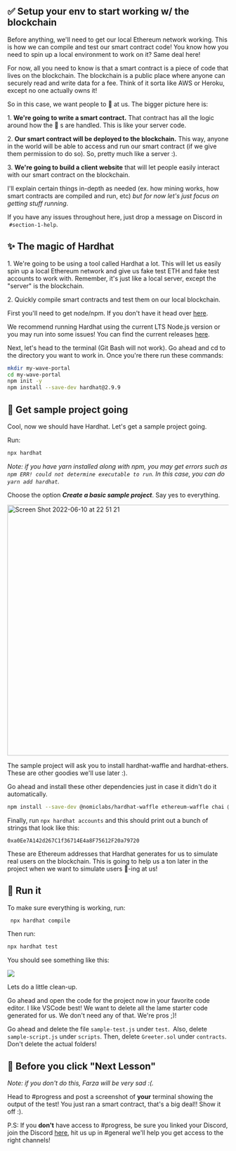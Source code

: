 ## ✅ Setup your env to start working w/ the blockchain

Before anything, we'll need to get our local Ethereum network working. This is how we can compile and test our smart contract code! You know how you need to spin up a local environment to work on it? Same deal here!

For now, all you need to know is that a smart contract is a piece of code that lives on the blockchain. The blockchain is a public place where anyone can securely read and write data for a fee. Think of it sorta like AWS or Heroku, except no one actually owns it!

So in this case, we want people to 👋 at us. The bigger picture here is:

1\. **We're going to write a smart contract.** That contract has all the logic around how the 👋 s are handled. This is like your server code.

2\. **Our smart contract will be deployed to the blockchain.** This way, anyone in the world will be able to access and run our smart contract (if we give them permission to do so). So, pretty much like a server :).

3\. **We're going to build a client website** that will let people easily interact with our smart contract on the blockchain.

I'll explain certain things in-depth as needed (ex. how mining works, how smart contracts are compiled and run, etc) *but for now let's just focus on getting stuff running*.

If you have any issues throughout here, just drop a message on Discord in  `#section-1-help`. 

## ✨ The magic of Hardhat

1\. We're going to be using a tool called Hardhat a lot. This will let us easily spin up a local Ethereum network and give us fake test ETH and fake test accounts to work with. Remember, it's just like a local server, except the "server" is the blockchain.

2\. Quickly compile smart contracts and test them on our local blockchain.

First you'll need to get node/npm. If you don't have it head over [here](https://hardhat.org/tutorial/setting-up-the-environment.html).

We recommend running Hardhat using the current LTS Node.js version or you may run into some issues! You can find the current releases [here](https://nodejs.org/en/about/releases/).

Next, let's head to the terminal (Git Bash will not work). Go ahead and cd to the directory you want to work in. Once you're there run these commands:

```bash
mkdir my-wave-portal
cd my-wave-portal
npm init -y
npm install --save-dev hardhat@2.9.9
```

## 👏 Get sample project going

Cool, now we should have Hardhat. Let's get a sample project going.

Run:

```bash
npx hardhat
```

*Note: if you have yarn installed along with npm, you may get errors such as `npm ERR! could not determine executable to run`. In this case, you can do `yarn add hardhat`.*

Choose the option _**Create a basic sample project**_. Say yes to everything.

<img width="571" alt="Screen Shot 2022-06-10 at 22 51 21" src="https://user-images.githubusercontent.com/5970751/173140637-8693bab8-f610-4f1b-83ed-c6abaacf91c2.png">

The sample project will ask you to install hardhat-waffle and hardhat-ethers. These are other goodies we'll use later :).

Go ahead and install these other dependencies just in case it didn't do it automatically.

```bash
npm install --save-dev @nomiclabs/hardhat-waffle ethereum-waffle chai @nomiclabs/hardhat-ethers ethers
```

Finally, run `npx hardhat accounts` and this should print out a bunch of strings that look like this: 

`0xa0Ee7A142d267C1f36714E4a8F75612F20a79720`

These are Ethereum addresses that Hardhat generates for us to simulate real users on the blockchain. This is going to help us a ton later in the project when we want to simulate users 👋-ing at us!

## 🌟 Run it

To make sure everything is working, run:

```bash
 npx hardhat compile
```
Then run:

```bash
npx hardhat test
```

You should see something like this:

![](https://i.imgur.com/rjPvls0.png)

Lets do a little clean-up.

Go ahead and open the code for the project now in your favorite code editor. I like VSCode best! We want to delete all the lame starter code generated for us. We don't need any of that. We're pros ;)!

Go ahead and delete the file `sample-test.js` under `test`.  Also, delete `sample-script.js` under `scripts`. Then, delete `Greeter.sol` under `contracts`. Don't delete the actual folders!

## 🚨 Before you click "Next Lesson"

*Note: if you don't do this, Farza will be very sad :(.*

Head to #progress and post a screenshot of **your** terminal showing the output of the test! You just ran a smart contract, that's a big deal!! Show it off :).

P.S: If you **don't** have access to #progress, be sure you linked your Discord, join the Discord [here](https://discord.gg/mXDqs6Ubcc), hit us up in #general we'll help you get access to the right channels!
